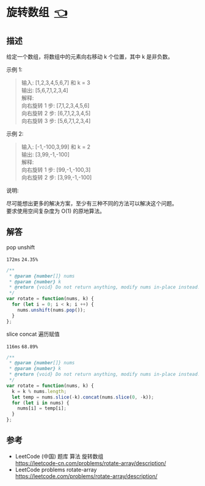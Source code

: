 # <a id="rotateArray"></a>旋转数组&nbsp;&nbsp;[:point_left:][readme.problemSet.algorithm.rotateArray] #

## 描述 ##

给定一个数组，将数组中的元素向右移动 k 个位置，其中 k 是非负数。

示例 1:

> 输入: [1,2,3,4,5,6,7] 和 k = 3  
> 输出: [5,6,7,1,2,3,4]  
> 解释:  
> 向右旋转 1 步: [7,1,2,3,4,5,6]  
> 向右旋转 2 步: [6,7,1,2,3,4,5]  
> 向右旋转 3 步: [5,6,7,1,2,3,4]

示例 2:

> 输入: [-1,-100,3,99] 和 k = 2  
> 输出: [3,99,-1,-100]  
> 解释:  
> 向右旋转 1 步: [99,-1,-100,3]  
> 向右旋转 2 步: [3,99,-1,-100]

说明:

尽可能想出更多的解决方案，至少有三种不同的方法可以解决这个问题。  
要求使用空间复杂度为 O(1) 的原地算法。

## 解答 ##

pop unshift

`172ms` `24.35%`

```javascript
/**
 * @param {number[]} nums
 * @param {number} k
 * @return {void} Do not return anything, modify nums in-place instead.
 */
var rotate = function(nums, k) {
  for (let i = 0; i < k; i ++) {
    nums.unshift(nums.pop());
  }
};
```

slice concat 遍历赋值

`116ms` `68.89%`

```javascript
/**
 * @param {number[]} nums
 * @param {number} k
 * @return {void} Do not return anything, modify nums in-place instead.
 */
var rotate = function(nums, k) {
  k = k % nums.length;
  let temp = nums.slice(-k).concat(nums.slice(0, -k));
  for (let i in nums) {
    nums[i] = temp[i];
  }
};
```

## 参考 ##

* LeetCode (中国) 题库 算法 旋转数组  
  <https://leetcode-cn.com/problems/rotate-array/description/>
* LeetCode problems rotate-array  
  <https://leetcode.com/problems/rotate-array/description/>

<!-- 链接 开始 -->
[readme.problemSet.algorithm.rotateArray]: ../../README.md#problemSet.algorithm.rotateArray "README"
<!-- 链接 结束 -->